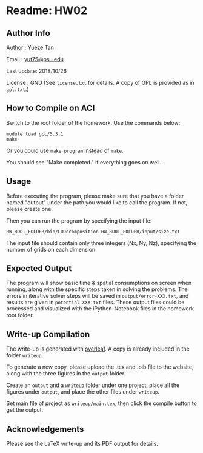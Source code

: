 # Readme: HW02

## Author Info

Author     : Yueze Tan

Email      : yut75@psu.edu

Last update: 2018/10/26

License    : GNU (See `license.txt` for details. A copy of GPL is provided as in `gpl.txt`.)

## How to Compile on ACI

Switch to the root folder of the homework. Use the commands below:

    module load gcc/5.3.1
    make

Or you could use `make program` instead of `make`.

You should see "Make completed." if everything goes on well.

## Usage

Before executing the program, please make sure that you have a folder named "output" under the path you would like to call the program. If not, please create one.

Then you can run the program by specifying the input file:

    HW_ROOT_FOLDER/bin/LUDecomposition HW_ROOT_FOLDER/input/size.txt

The input file should contain only three integers (Nx, Ny, Nz), specifying the number of grids on each dimension.

## Expected Output

The program will show basic time & spatial consumptions on screen when running, along with the specific steps taken in solving the problems. The errors in iterative solver steps will be saved in `output/error-XXX.txt`, and results are given in `potential-XXX.txt` files. These output files could be processed and visualized with the iPython-Notebook files in the homework root folder.

## Write-up Compilation

The write-up is generated with [overleaf](https://v2.overleaf.com). A copy is already included in the folder `writeup`.

To generate a new copy, please upload the .tex and .bib file to the website, along with the three figures in the `output` folder.

Create an `output` and a `writeup` folder under one project, place all the figures under `output`, and place the other files under `writeup`.

Set main file of project as `writeup/main.tex`, then click the compile button to get the output.

## Acknowledgements

Please see the LaTeX write-up and its PDF output for details.

